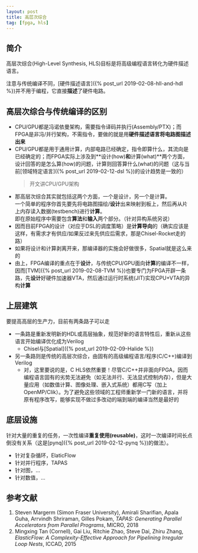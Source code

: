 ```yaml
---
layout: post
title: 高层次综合
tag: [fpga, hls]
---
```


## 简介
高层次综合(High-Level Synthesis, HLS)目标是将高级编程语言转化为硬件描述语言。

注意与传统编译不同，[硬件描述语言]({% post_url 2019-02-08-hll-and-hdl %})并不用于编程，它直接**描述**了硬件电路。

<!--more-->

## 高层次综合与传统编译的区别
* CPU/GPU都是冯诺依曼架构，需要指令译码并执行(Assembly/PTX)；而FPGA是非冯/并行架构，不需指令，要做的就是用**硬件描述语言将电路图描述出来**
* CPU/GPU都是用于通用计算，内部电路已经确定，指令即算什么，其流向是已经确定的；而FPGA实际上涉及到**设计(how)**和**计算(what)**两个方面，设计回答的是怎么算(how)的问题，计算则回答算什么(what)的问题（这与当前[领域特定语言]({% post_url 2019-02-12-dsl %})的设计趋势是一致的）
	> 开文讲CPU/GPU架构
* 那高层次综合其实就包括这两个方面，一个是设计，另一个是计算。<br/>
一个简单的程序你首先要先将电路图描绘/**设计**出来映射到板上，然后再从片上内存读入数据(testbench)进行**计算**。<br/>
即在原始程序中需要包含**算法**和**输入**两个部分。（针对异构系统另说）
* 因而目前FPGA的设计（对应于DSL的调度策略）是**计算导向**的（确实应该是这样，有需求才有供应/如果反过来先供应后需求，那是Chisel-Rocket走的路）
* 如果将设计和计算剥离开来，那编译器的实施会好做很多，Spatial就是这么来的
* 由上，FPGA编译的重点在于**设计**，与传统CPU/GPU面向**计算**的编译不一样，因而[TVM]({% post_url 2019-02-08-TVM %})也要专门为FPGA开辟一条路，先**设计**好硬件加速器VTA，然后通过运行时系统(JIT)实现CPU+VTA的异构**计算**

## 上层建筑
要提高高层的生产力，目前有两条路子可以走
* 一条路是重新发明新的HDL或高层抽象，规范好新的语言特性后，重新从这些语言开始编译优化成为Verilog
	- Chisel与[Spatial]({% post_url 2019-02-09-Halide %})
* 另一条路则是传统的高层次综合，由固有的高级编程语言/程序(C/C++)编译到Verilog
	- 对，这里要说的是，C HLS依然重要！尽管C/C++并非面向FPGA，因而编程语言固有的劣势无法避免（如无法并行、无法显式控制内存），但是大量应用（如数值计算、图像处理、嵌入式系统）都用C写（加上OpenMP/Clik）。为了避免这些领域的工程师重新学一门新的语言，并将原有程序改写，能够实现不做过多改动的端到端的编译当然是最好的

## 底层设施
针对大量的重复的任务，一次性编译**重复使用(reusable)**，这时一次编译时间长点倒没有关系（这是[pynq]({% post_url 2019-02-12-pynq %})的做法）。

* 针对复杂循环，ElaticFlow
* 针对并行程序，TAPAS
* 针对图，...
* 针对数值，...

## 参考文献
1. Steven Margerm (Simon Fraser University), Amirali Sharifian, Apala Guha, Arrvindh Shriraman, Gilles Pokam, *TAPAS: Generating Parallel Accelerators from Parallel Programs*, MICRO, 2018
2. Mingxing Tan (Cornell), Gai Liu, Ritchie Zhao, Steve Dai, Zhiru Zhang, *ElasticFlow: A Complexity-Effective Approach for Pipelining Irregular Loop Nests*, ICCAD, 2015